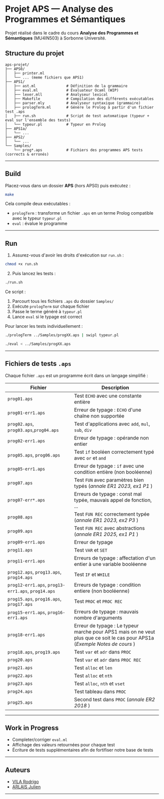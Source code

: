 # Projet APS — Analyse des Programmes et Sémantiques

Projet réalisé dans le cadre du cours **Analyse des Programmes et Sémantiques** (MU4IN503) à Sorbonne Université.

## Structure du projet

```
aps-projet/
├── APS0/
│   ├── printer.ml
│   └── ... (meme fichiers que APS1)
├── APS1/
│   ├── ast.ml              # Définition de la grammaire
│   ├── eval.ml             # Évaluateur Ocaml (WIP)
│   ├── lexer.mll           # Analyseur lexical
│   ├── Makefile            # Compilation des différents exécutables
│   ├── parser.mly          # Analyseur syntaxique (grammaire)
│   ├── prologTerm.ml       # Génère le Prolog à partir d'un fichier test .aps
│   ├── run.sh              # Script de test automatique (typeur + eval sur l'ensemble des tests)
│   └── typeur.pl           # Typeur en Prolog
├── APS1a/
│   └── ...
├── APS2/
│   └── ...
└── Samples/
    └── prog*.aps           # Fichiers des programmes APS tests (corrects & erronés)
```


---

## Build

Placez-vous dans un dossier **APS** (hors APS0) puis exécutez :

```bash
make
```

Cela compile deux exécutables :
- `prologTerm` : transforme un fichier `.aps` en un terme Prolog compatible avec le typeur `typeur.pl`
- `eval` : évalue le programme


---

## Run

1. Assurez-vous d'avoir les droits d'exécution sur `run.sh` :

```bash
chmod +x run.sh
```

2. Puis lancez les tests :

```bash
./run.sh
```

Ce script :
1. Parcourt tous les fichiers `.aps` du dossier `Samples/`
2. Exécute `prologTerm` sur chaque fichier
3. Passe le terme généré à `typeur.pl`
4. Lance `eval` si le typage est correct

Pour lancer les tests individuellement :

```bash
./prologTerm ../Samples/progXX.aps | swipl typeur.pl
```

```bash
./eval < ../Samples/progXX.aps
```


---

## Fichiers de tests `.aps`

Chaque fichier `.aps` est un programme écrit dans un langage simplifié :

| Fichier | Description |
|--------|-------------|
| `prog01.aps` | Test `ECHO` avec une constante entière |
| `prog01-err1.aps` | Erreur de typage : `ECHO` d'une chaîne non supportée |
| `prog02.aps`, `prog03.aps`,`prog04.aps` | Test d'applications avec `add`, `mul`, `sub`, `div` |
| `prog02-err1.aps` | Erreur de typage : opérande non entier |
| `prog05.aps`, `prog06.aps` | Test `if` booléen correctement typé avec `or` et `and`|
| `prog05-err1.aps` | Erreur de typage : `if` avec une condition entière (non booléenne) |
| `prog07.aps` | Test `FUN` avec paramètres bien typés (*annale ER1 2023, ex1 P1* ) |
| `prog07-err*.aps` | Erreurs de typage : const mal typée, mauvais appel de fonction, ...|
| `prog08.aps` | Test `FUN REC` correctement typée (*annale ER1 2023, ex2 P3* ) |
| `prog09.aps` | Test `FUN REC` avec abstractions (*annale ER1 2025, ex1 P1* ) |
| `prog09-err1.aps` | Erreur de typage |
| `prog11.aps` | Test `VAR` et `SET` |
| `prog11-err1.aps` | Erreurs de typage : affectation d'un entier à une variable booléenne |
| `prog12.aps`, `prog13.aps`, `prog14.aps` | Test `IF` et `WHILE` |
| `prog12-err1.aps`, `prog13-err1.aps`, `prog14.aps` | Erreurs de typage : condition entiere (non booléenne) |
| `prog15.aps`, `prog16.aps`, `prog17.aps` | Test `PROC` et `PROC REC`|
| `prog15-err1.aps`, `prog16-err1.aps` | Erreurs de typage : mauvais nombre d'arguments |
| `prog18-err1.aps` | Erreur de typage : Le typeur marche pour APS1 mais on ne veut plus que ce soit le cas pour APS1a (*Exemple Notes de cours* )|
| `prog18.aps`, `prog19.aps` | Test `var` et `adr` dans `PROC` |
| `prog20.aps` | Test `var` et `adr` dans `PROC REC` |
| `prog21.aps` | Test `alloc` et `len` |
| `prog22.aps` | Test `alloc` et `nth` |
| `prog23.aps` | Test `alloc`, `nth` et `vset` |
| `prog24.aps` | Test tableau dans `PROC` |
| `prog25.aps` | Second test dans `PROC` (*annale ER2 2018* ) |



---

## Work in Progress

- Completer/corriger `eval.ml`
- Affichage des valeurs retournées pour chaque test
- Écriture de tests supplémentaires afin de fortifiser notre base de tests


---

## Auteurs

- [VILA Rodrigo](https://github.com/rvila94)
- [ARLAIS Julien](https://github.com/JulienArlais)

---



